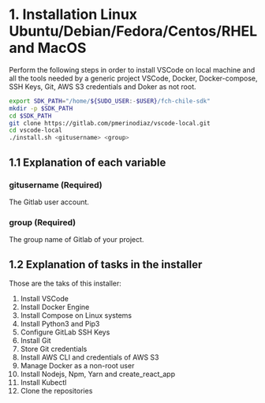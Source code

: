 # 1. Installation Linux Ubuntu/Debian/Fedora/Centos/RHEL and MacOS

Perform the following steps in order to install VSCode on local machine and all the tools needed by a generic project VSCode, Docker, Docker-compose, SSH Keys, Git, AWS S3 credentials and Doker as not root.

```sh
export SDK_PATH="/home/${SUDO_USER:-$USER}/fch-chile-sdk"
mkdir -p $SDK_PATH
cd $SDK_PATH
git clone https://gitlab.com/pmerinodiaz/vscode-local.git
cd vscode-local
./install.sh <gitusername> <group>
```

## 1.1 Explanation of each variable

### gitusername (Required)

The Gitlab user account.

### group (Required)

The group name of Gitlab of your project.

## 1.2 Explanation of tasks in the installer

Those are the taks of this installer:

1. Install VSCode
2. Install Docker Engine
3. Install Compose on Linux systems
4. Install Python3 and Pip3
5. Configure GitLab SSH Keys
6. Install Git
7. Store Git credentials
8. Install AWS CLI and credentials of AWS S3
9. Manage Docker as a non-root user
10. Install Nodejs, Npm, Yarn and create_react_app
11. Install Kubectl
12. Clone the repositories